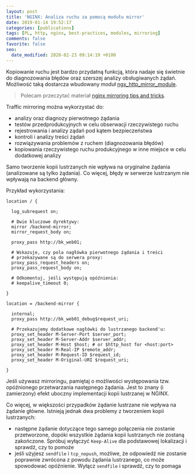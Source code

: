 ```yaml
---
layout: post
title: 'NGINX: Analiza ruchu za pomocą modułu mirror'
date: 2019-01-14 19:52:17
categories: [publications]
tags: [PL, http, nginx, best-practices, modules, mirroring]
comments: false
favorite: false
seo:
  date_modified: 2020-02-23 09:14:19 +0100
---
```


Kopiowanie ruchu jest bardzo przydatną funkcją, która nadaje się świetnie do diagnozowania błędów oraz szerszej analizy obsługiwanych żądań. Możliwość taką dostarcza wbudowany moduł [ngx_http_mirror_module](http://nginx.org/en/docs/http/ngx_http_mirror_module.html).

  > Polecam przeczytać materiał [nginx mirroring tips and tricks](https://alex.dzyoba.com/blog/nginx-mirror/).

Traffic mirroring można wykorzystać do:

- analizy oraz diagnozy pierwotnego żądania
- testów przedprodukcyjnych w celu obserwacji rzeczywistego ruchu
- rejestrowania i analizy ządań pod kątem bezpieczeństwa
- kontroli i analizy treści żądań
- rozwiązywania problemów z ruchem (diagnozowania błędów)
- kopiowania rzeczywistego ruchu produkcyjnego w inne miejsce w celu dodatkowej analizy

Samo tworzenie kopii lustrzanych nie wpływa na oryginalne żądania (analizowane są tylko żądania). Co więcej, błędy w serwerze lustrzanym nie wpływają na backend główny.

Przykład wykorzystania:

```nginx
location / {

  log_subrequest on;

  # Dwie kluczowe dyrektywy:
  mirror /backend-mirror;
  mirror_request_body on;

  proxy_pass http://bk_web01;

  # Wskazuje, czy pola nagłówka pierwotnego żądania i treści
  # przekazywane są do serwera proxy:
  proxy_pass_request_headers on;
  proxy_pass_request_body on;

  # Odkomentuj, jeśli występują opóźnienia:
  # keepalive_timeout 0;

}

location = /backend-mirror {

  internal;
  proxy_pass http://bk_web01_debug$request_uri;

  # Przekazujemy dodatkowe nagłówki do lustrzanego backend'u:
  proxy_set_header M-Server-Port $server_port;
  proxy_set_header M-Server-Addr $server_addr;
  proxy_set_header M-Host $host; # or $http_host for <host:port>
  proxy_set_header M-Real-IP $remote_addr;
  proxy_set_header M-Request-ID $request_id;
  proxy_set_header M-Original-URI $request_uri;

}
```

Jeśli używasz mirroringu, pamiętaj o możliwości występowania tzw. opóźnionego przetwarzania następnego żądania. Jest to znany (i zamierzony) efekt uboczny implementacji kopii lustrzanej w NGINX.

Co więcej, w większości przypadków żądanie lustrzane nie wpływa na żądanie główne. Istnieją jednak dwa problemy z tworzeniem kopii lustrzanych:

- następne żądanie dotyczące tego samego połączenia nie zostanie przetworzone, dopóki wszystkie żądania kopii lustrzanych nie zostaną zakończone. Spróbuj wyłączyć `Keep-Alive` dla podstawowej lokalizacji i sprawdź, czy to pomoże
- jeśli użyjesz `sendfile` i `tcp_nopush`, możliwe, że odpowiedź nie zostanie poprawnie zwrócona z powodu żądania lustrzanego, co może spowodować opóźnienie. Wyłącz `sendfile` i sprawdź, czy to pomaga
